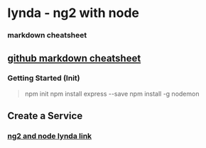 # lynda - ng2 with node

### markdown cheatsheet


## [github markdown cheatsheet](https://github.com/adam-p/markdown-here/wiki/Markdown-Cheatsheet)

### Getting Started (Init)



> npm init
> npm install express --save
> npm install -g nodemon

## Create a Service
### [ng2 and node lynda link](https://www.lynda.com/AngularJS-tutorials/Create-service/576588/615481-4.html?autoplay=true)




      



